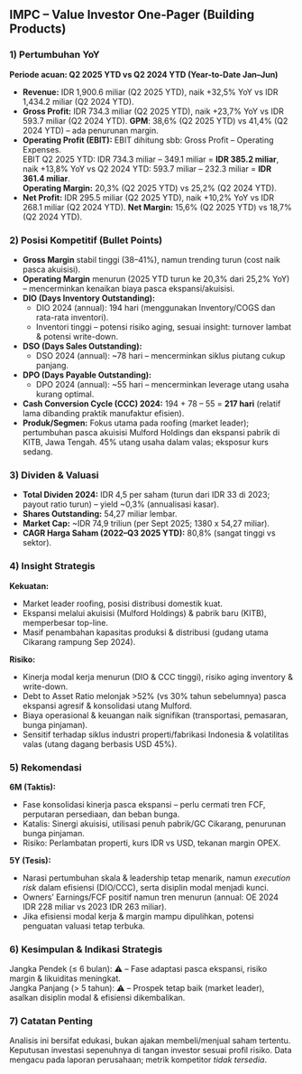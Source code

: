 ## IMPC – Value Investor One‑Pager (Building Products)

### 1) Pertumbuhan YoY
**Periode acuan: Q2 2025 YTD vs Q2 2024 YTD (Year-to-Date Jan–Jun)**
- **Revenue:** IDR 1,900.6 miliar (Q2 2025 YTD), naik +32,5% YoY vs IDR 1,434.2 miliar (Q2 2024 YTD).
- **Gross Profit:** IDR 734.3 miliar (Q2 2025 YTD), naik +23,7% YoY vs IDR 593.7 miliar (Q2 2024 YTD). **GPM**: 38,6% (Q2 2025 YTD) vs 41,4% (Q2 2024 YTD) – ada penurunan margin.
- **Operating Profit (EBIT):** EBIT dihitung sbb: Gross Profit – Operating Expenses.  
  EBIT Q2 2025 YTD: IDR 734.3 miliar – 349.1 miliar = **IDR 385.2 miliar**, naik +13,8% YoY vs Q2 2024 YTD: 593.7 miliar – 232.3 miliar = **IDR 361.4 miliar**.  
  **Operating Margin:** 20,3% (Q2 2025 YTD) vs 25,2% (Q2 2024 YTD).
- **Net Profit:** IDR 295.5 miliar (Q2 2025 YTD), naik +10,2% YoY vs IDR 268.1 miliar (Q2 2024 YTD). **Net Margin:** 15,6% (Q2 2025 YTD) vs 18,7% (Q2 2024 YTD).

### 2) Posisi Kompetitif (Bullet Points)
- **Gross Margin** stabil tinggi (38–41%), namun trending turun (cost naik pasca akuisisi).
- **Operating Margin** menurun (2025 YTD turun ke 20,3% dari 25,2% YoY) – mencerminkan kenaikan biaya pasca ekspansi/akuisisi.
- **DIO (Days Inventory Outstanding):**
    - DIO 2024 (annual): 194 hari (menggunakan Inventory/COGS dan rata-rata inventori).
    - Inventori tinggi – potensi risiko aging, sesuai insight: turnover lambat & potensi write-down.
- **DSO (Days Sales Outstanding):**
    - DSO 2024 (annual): ~78 hari – mencerminkan siklus piutang cukup panjang.
- **DPO (Days Payable Outstanding):**
    - DPO 2024 (annual): ~55 hari – mencerminkan leverage utang usaha kurang optimal.
- **Cash Conversion Cycle (CCC) 2024:** 194 + 78 – 55 = **217 hari** (relatif lama dibanding praktik manufaktur efisien).
- **Produk/Segmen:** Fokus utama pada roofing (market leader); pertumbuhan pasca akuisisi Mulford Holdings dan ekspansi pabrik di KITB, Jawa Tengah. 45% utang usaha dalam valas; eksposur kurs sedang.

### 3) Dividen & Valuasi
- **Total Dividen 2024:** IDR 4,5 per saham (turun dari IDR 33 di 2023; payout ratio turun) – yield ~0,3% (annualisasi kasar).
- **Shares Outstanding:** 54,27 miliar lembar.
- **Market Cap:** ~IDR 74,9 triliun (per Sept 2025; 1380 x 54,27 miliar).
- **CAGR Harga Saham (2022–Q3 2025 YTD):** 80,8% (sangat tinggi vs sektor).

### 4) Insight Strategis
**Kekuatan:**
- Market leader roofing, posisi distribusi domestik kuat.
- Ekspansi melalui akuisisi (Mulford Holdings) & pabrik baru (KITB), memperbesar top-line.
- Masif penambahan kapasitas produksi & distribusi (gudang utama Cikarang rampung Sep 2024).

**Risiko:**
- Kinerja modal kerja menurun (DIO & CCC tinggi), risiko aging inventory & write-down.
- Debt to Asset Ratio melonjak >52% (vs 30% tahun sebelumnya) pasca ekspansi agresif & konsolidasi utang Mulford.
- Biaya operasional & keuangan naik signifikan (transportasi, pemasaran, bunga pinjaman).
- Sensitif terhadap siklus industri properti/fabrikasi Indonesia & volatilitas valas (utang dagang berbasis USD 45%).

### 5) Rekomendasi
**6M (Taktis):**
- Fase konsolidasi kinerja pasca ekspansi – perlu cermati tren FCF, perputaran persediaan, dan beban bunga.
- Katalis: Sinergi akuisisi, utilisasi penuh pabrik/GC Cikarang, penurunan bunga pinjaman.
- Risiko: Perlambatan properti, kurs IDR vs USD, tekanan margin OPEX.

**5Y (Tesis):**
- Narasi pertumbuhan skala & leadership tetap menarik, namun _execution risk_ dalam efisiensi (DIO/CCC), serta disiplin modal menjadi kunci.
- Owners’ Earnings/FCF positif namun tren menurun (annual: OE 2024 IDR 228 miliar vs 2023 IDR 263 miliar).
- Jika efisiensi modal kerja & margin mampu dipulihkan, potensi penguatan valuasi tetap terbuka.

### 6) Kesimpulan & Indikasi Strategis
Jangka Pendek (≤ 6 bulan): ⚠️ – Fase adaptasi pasca ekspansi, risiko margin & likuiditas meningkat.  
Jangka Panjang (> 5 tahun): ⚠️ – Prospek tetap baik (market leader), asalkan disiplin modal & efisiensi dikembalikan.

### 7) Catatan Penting
Analisis ini bersifat edukasi, bukan ajakan membeli/menjual saham tertentu. Keputusan investasi sepenuhnya di tangan investor sesuai profil risiko. Data mengacu pada laporan perusahaan; metrik kompetitor _tidak tersedia_.